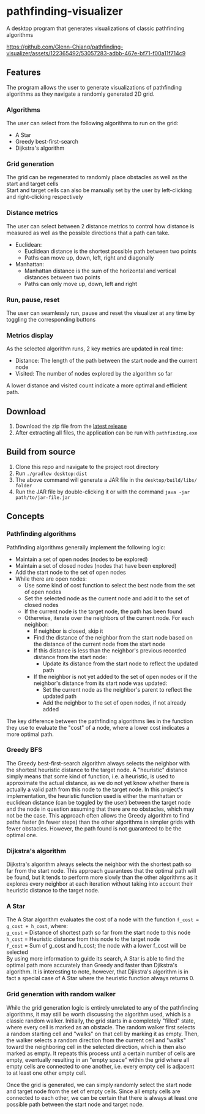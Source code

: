 # pathfinding-visualizer
A desktop program that generates visualizations of classic pathfinding algorithms

https://github.com/Glenn-Chiang/pathfinding-visualizer/assets/122365492/53057283-adbb-467e-bf71-f00a11f714c9

## Features
The program allows the user to generate visualizations of pathfinding algorithms as they navigate a randomly generated 2D grid.

### Algorithms
The user can select from the following algorithms to run on the grid:
- A Star
- Greedy best-first-search
- Dijkstra's algorithm

### Grid generation
The grid can be regenerated to randomly place obstacles as well as the start and target cells  
Start and target cells can also be manually set by the user by left-clicking and right-clicking respectively

### Distance metrics
The user can select between 2 distance metrics to control how distance is measured as well as the possible directions that a path can take.
- Euclidean:
  - Euclidean distance is the shortest possible path between two points
  - Paths can move up, down, left, right and diagonally
- Manhattan:
  - Manhattan distance is the sum of the horizontal and vertical distances between two points
  - Paths can only move up, down, left and right
  
### Run, pause, reset
The user can seamlessly run, pause and reset the visualizer at any time by toggling the corresponding buttons

### Metrics display
As the selected algorithm runs, 2 key metrics are updated in real time:
- Distance: The length of the path between the start node and the current node
- Visited: The number of nodes explored by the algorithm so far

A lower distance and visited count indicate a more optimal and efficient path.

## Download
1. Download the zip file from the [latest release](https://github.com/Glenn-Chiang/pathfinding-visualizer/releases)
2. After extracting all files, the application can be run with `pathfinding.exe`

## Build from source
1. Clone this repo and navigate to the project root directory
2. Run `./gradlew desktop:dist`
3. The above command will generate a JAR file in the `desktop/build/libs/ folder`
4. Run the JAR file by double-clicking it or with the command `java -jar path/to/jar-file.jar`

## Concepts
### Pathfinding algorithms
Pathfinding algorithms generally implement the following logic:
- Maintain a set of open nodes (nodes to be explored)
- Maintain a set of closed nodes (nodes that have been explored)
- Add the start node to the set of open nodes
- While there are open nodes:
  - Use some kind of cost function to select the best node from the set of open nodes
  - Set the selected node as the current node and add it to the set of closed nodes
  - If the current node is the target node, the path has been found
  - Otherwise, iterate over the neighbors of the current node. For each neighbor:
    - If neighbor is closed, skip it
    - Find the distance of the neighbor from the start node based on the distance of the current node from the start node
    - If this distance is less than the neighbor's previous recorded distance from the start node:
      - Update its distance from the start node to reflect the updated path
    - If the neighbor is not yet added to the set of open nodes or if the neighbor's distance from its start node was updated:
      - Set the current node as the neighbor's parent to reflect the updated path
      - Add the neighbor to the set of open nodes, if not already added

The key difference between the pathfinding algorithms lies in the function they use to evaluate the "cost" of a node, where a lower cost indicates a more optimal path.

### Greedy BFS
The Greedy best-first-search algorithm always selects the neighbor with the shortest heuristic distance to the target node. A "heuristic" distance simply means that some kind of function, i.e. a heuristic, is used to approximate the actual distance, as we do not yet know whether there is actually a valid path from this node to the target node. In this project's implementation, the heuristic function used is either the manhattan or euclidean distance (can be toggled by the user) between the target node and the node in question assuming that there are no obstacles, which may not be the case. This approach often allows the Greedy algorithm to find paths faster (in fewer steps) than the other algorithms in simpler grids with fewer obstacles. However, the path found is not guaranteed to be the optimal one.

### Dijkstra's algorithm
Dijkstra's algorithm always selects the neighbor with the shortest path so far from the start node. This approach guarantees that the optimal path will be found, but it tends to perform more slowly than the other algorithms as it explores every neighbor at each iteration without taking into account their heuristic distance to the target node.

### A Star
The A Star algorithm evaluates the cost of a node with the function `f_cost = g_cost + h_cost`, where:  
`g_cost` = Distance of shortest path so far from the start node to this node  
`h_cost` = Heuristic distance from this node to the target node  
`f_cost` = Sum of g_cost and h_cost; the node with a lower f_cost will be selected  
By using more information to guide its search, A Star is able to find the optimal path more accurately than Greedy and faster than Djikstra's algorithm.
It is interesting to note, however, that Djikstra's algorithm is in fact a special case of A Star where the heuristic function always returns 0.

### Grid generation with random walker
While the grid generation logic is entirely unrelated to any of the pathfinding algorithms, it may still be worth discussing the algorithm used, which is a classic random walker. Initially, the grid starts in a completely "filled" state, where every cell is marked as an obstacle. The random walker first selects a random starting cell and "walks" on that cell by marking it as empty. Then, the walker selects a random direction from the current cell and "walks" toward the neighboring cell in the selected direction, which is then also marked as empty. It repeats this process until a certain number of cells are empty, eventually resulting in an "empty space" within the grid where all empty cells are connected to one another, i.e. every empty cell is adjacent to at least one other empty cell.  

Once the grid is generated, we can simply randomly select the start node and target node from the set of empty cells. Since all empty cells are connected to each other, we can be certain that there is always at least one possible path between the start node and target node.


